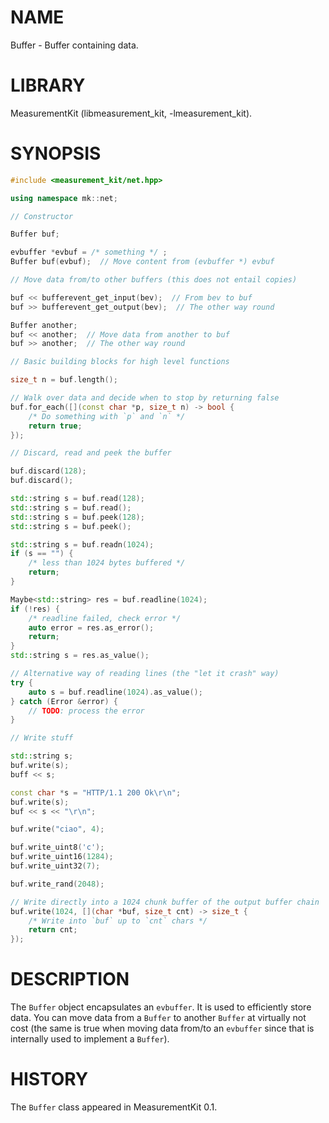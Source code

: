 # NAME
Buffer - Buffer containing data.

# LIBRARY
MeasurementKit (libmeasurement_kit, -lmeasurement_kit).

# SYNOPSIS

```C++
#include <measurement_kit/net.hpp>

using namespace mk::net;

// Constructor

Buffer buf;

evbuffer *evbuf = /* something */ ;
Buffer buf(evbuf);  // Move content from (evbuffer *) evbuf

// Move data from/to other buffers (this does not entail copies)

buf << bufferevent_get_input(bev);  // From bev to buf
buf >> bufferevent_get_output(bev);  // The other way round

Buffer another;
buf << another;  // Move data from another to buf
buf >> another;  // The other way round

// Basic building blocks for high level functions

size_t n = buf.length();

// Walk over data and decide when to stop by returning false
buf.for_each([](const char *p, size_t n) -> bool {
    /* Do something with `p` and `n` */
    return true;
});

// Discard, read and peek the buffer

buf.discard(128);
buf.discard();

std::string s = buf.read(128);
std::string s = buf.read();
std::string s = buf.peek(128);
std::string s = buf.peek();

std::string s = buf.readn(1024);
if (s == "") {
    /* less than 1024 bytes buffered */
    return;
}

Maybe<std::string> res = buf.readline(1024);
if (!res) {
    /* readline failed, check error */
    auto error = res.as_error();
    return;
}
std::string s = res.as_value();

// Alternative way of reading lines (the "let it crash" way)
try {
    auto s = buf.readline(1024).as_value();
} catch (Error &error) {
    // TODO: process the error
}

// Write stuff

std::string s;
buf.write(s);
buff << s;

const char *s = "HTTP/1.1 200 Ok\r\n";
buf.write(s);
buf << s << "\r\n";

buf.write("ciao", 4);

buf.write_uint8('c');
buf.write_uint16(1284);
buf.write_uint32(7);

buf.write_rand(2048);

// Write directly into a 1024 chunk buffer of the output buffer chain
buf.write(1024, [](char *buf, size_t cnt) -> size_t {
    /* Write into `buf` up to `cnt` chars */
    return cnt;
});
```

# DESCRIPTION

The `Buffer` object encapsulates an `evbuffer`. It is used to efficiently
store data. You can move data from a `Buffer` to another `Buffer` at virtually
not cost (the same is true when moving data from/to an `evbuffer` since
that is internally used to implement a `Buffer`).

# HISTORY

The `Buffer` class appeared in MeasurementKit 0.1.
